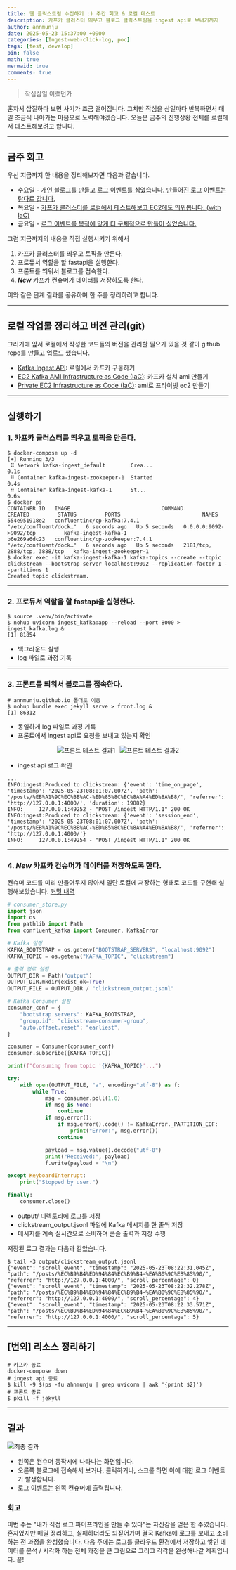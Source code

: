 ```yaml
---
title: 웹 클릭스트림 수집하기 :) 주간 회고 & 로컬 테스트
description: 카프카 클러스터 띄우고 블로그 클릭스트림을 ingest api로 보내기까지
author: annmunju
date: 2025-05-23 15:37:00 +0900
categories: [Ingest-web-click-log, poc]
tags: [test, develop]
pin: false
math: true
mermaid: true
comments: true
---
```


> 작심삼일 이랬던가

혼자서 삽질하다 보면 사기가 조금 떨어집니다. 그치만 작심을 삼일마다 반복하면서 매일 조금씩 나아가는 마음으로 노력해야겠습니다. 
오늘은 금주의 진행상황 전체를 로컬에서 테스트해보려고 합니다.

---

## 금주 회고

우선 지금까지 한 내용을 정리해보자면 다음과 같습니다.
- 수요일 - [개인 블로그를 만들고 로그 이벤트를 심었습니다. 만들어진 로그 이벤트는 람다로 갑니다.](https://annmunju.github.io/posts/%ED%8C%90-%EB%B2%8C%EB%A6%AC%EA%B8%B0/)
- 목요일 - [카프카 클러스터를 로컬에서 테스트해보고 EC2에도 띄워봅니다. (with IaC)](https://annmunju.github.io/posts/%EC%B9%B4%ED%94%84%EC%B9%B4-%ED%81%B4%EB%9F%AC%EC%8A%A4%ED%84%B0/)
- 금요일 - [로그 이벤트를 목적에 맞게 더 구체적으로 만들어 심었습니다.](https://annmunju.github.io/posts/%EC%88%98%EC%A7%91-%EB%A1%9C%EA%B7%B8-%EA%B5%AC%EC%B2%B4%ED%99%94/)

그럼 지금까지의 내용을 직접 실행시키기 위해서
1. 카프카 클러스터를 띄우고 토픽을 만든다.
2. 프로듀서 역할을 할 fastapi을 실행한다.
3. 프론트를 띄워서 블로그를 접속한다.
4. ***New*** 카프카 컨슈머가 데이터를 저장하도록 한다.

이와 같은 단계 결과를 공유하며 한 주를 정리하려고 합니다.

---

## 로컬 작업물 정리하고 버전 관리(git)
그러기에 앞서 로컬에서 작성한 코드들의 버전을 관리할 필요가 있을 것 같아 github repo를 만들고 업로드 했습니다. 

- [Kafka Ingest API](https://github.com/annmunju/ingest-web-log/tree/main/kafka-ingest): 로컬에서 카프카 구동하기
- [EC2 Kafka AMI Infrastructure as Code (IaC)](https://github.com/annmunju/ingest-web-log/tree/main/IaC/ec2-kafka-ami): 카프카 설치 ami 만들기
- [Private EC2 Infrastructure as Code (IaC)](https://github.com/annmunju/ingest-web-log/blob/main/IaC/ec2-private-kafka): ami로 프라이빗 ec2 만들기

---

## 실행하기

### 1. 카프카 클러스터를 띄우고 토픽을 만든다.
```shell
$ docker-compose up -d
[+] Running 3/3
 ⠿ Network kafka-ingest_default        Crea...                                0.1s
 ⠿ Container kafka-ingest-zookeeper-1  Started                                0.4s
 ⠿ Container kafka-ingest-kafka-1      St...                                  0.6s
$ docker ps
CONTAINER ID   IMAGE                             COMMAND                  CREATED         STATUS         PORTS                          NAMES
554e951918e2   confluentinc/cp-kafka:7.4.1       "/etc/confluent/dock…"   6 seconds ago   Up 5 seconds   0.0.0.0:9092->9092/tcp         kafka-ingest-kafka-1
b6e269a6dc23   confluentinc/cp-zookeeper:7.4.1   "/etc/confluent/dock…"   6 seconds ago   Up 5 seconds   2181/tcp, 2888/tcp, 3888/tcp   kafka-ingest-zookeeper-1
$ docker exec -it kafka-ingest-kafka-1 kafka-topics --create --topic clickstream --bootstrap-server localhost:9092 --replication-factor 1 --partitions 1
Created topic clickstream.
```
---

### 2. 프로듀서 역할을 할 fastapi을 실행한다.

```shell
$ source .venv/bin/activate
$ nohup uvicorn ingest_kafka:app --reload --port 8000 > ingest_kafka.log &
[1] 81854
```
- 백그라운드 실행
- log 파일로 과정 기록

---

### 3. 프론트를 띄워서 블로그를 접속한다.

```shell
# annmunju.github.io 폴더로 이동
$ nohup bundle exec jekyll serve > front.log &
[1] 86312
```
- 동일하게 log 파일로 과정 기록
- 프론트에서 ingest api로 요청을 보내고 있는지 확인

<div style="display: flex; justify-content: center; gap: 2%; align-items: flex-start;">
  <img src="sources/project1_Ingest-web-click-log/2025-05-23-로컬-테스트/01.png" alt="프론트 테스트 결과1" style="height: auto;">
  <img src="sources/project1_Ingest-web-click-log/2025-05-23-로컬-테스트/02.png" alt="프론트 테스트 결과2" style="height: auto;">
</div>

- ingest api 로그 확인
```
...
INFO:ingest:Produced to clickstream: {'event': 'time_on_page', 'timestamp': '2025-05-23T08:01:07.007Z', 'path': '/posts/%EB%A1%9C%EC%BB%AC-%ED%85%8C%EC%8A%A4%ED%8A%B8/', 'referrer': 'http://127.0.0.1:4000/', 'duration': 19882}
INFO:     127.0.0.1:49252 - "POST /ingest HTTP/1.1" 200 OK
INFO:ingest:Produced to clickstream: {'event': 'session_end', 'timestamp': '2025-05-23T08:01:07.007Z', 'path': '/posts/%EB%A1%9C%EC%BB%AC-%ED%85%8C%EC%8A%A4%ED%8A%B8/', 'referrer': 'http://127.0.0.1:4000/'}
INFO:     127.0.0.1:49254 - "POST /ingest HTTP/1.1" 200 OK
```

---

### 4. ***New*** 카프카 컨슈머가 데이터를 저장하도록 한다.
컨슈머 코드를 미리 만들어두지 않아서 일단 로컬에 저장하는 형태로 코드를 구현해 실행해보았습니다.
 [커밋 내역](https://github.com/annmunju/ingest-web-log/commit/521c9331b2a1cb96b82d7f58060c3920d42a3433)

```python
# consumer_store.py
import json
import os
from pathlib import Path
from confluent_kafka import Consumer, KafkaError

# Kafka 설정
KAFKA_BOOTSTRAP = os.getenv("BOOTSTRAP_SERVERS", "localhost:9092")
KAFKA_TOPIC = os.getenv("KAFKA_TOPIC", "clickstream")

# 출력 경로 설정
OUTPUT_DIR = Path("output")
OUTPUT_DIR.mkdir(exist_ok=True)
OUTPUT_FILE = OUTPUT_DIR / "clickstream_output.jsonl"

# Kafka Consumer 설정
consumer_conf = {
    "bootstrap.servers": KAFKA_BOOTSTRAP,
    "group.id": "clickstream-consumer-group",
    "auto.offset.reset": "earliest",
}

consumer = Consumer(consumer_conf)
consumer.subscribe([KAFKA_TOPIC])

print(f"Consuming from topic '{KAFKA_TOPIC}'...")

try:
    with open(OUTPUT_FILE, "a", encoding="utf-8") as f:
        while True:
            msg = consumer.poll(1.0)
            if msg is None:
                continue
            if msg.error():
                if msg.error().code() != KafkaError._PARTITION_EOF:
                    print("Error:", msg.error())
                continue

            payload = msg.value().decode("utf-8")
            print("Received:", payload)
            f.write(payload + "\n")

except KeyboardInterrupt:
    print("Stopped by user.")

finally:
    consumer.close()
```
- output/ 디렉토리에 로그를 저장
- clickstream_output.jsonl 파일에 Kafka 메시지를 한 줄씩 저장
- 메시지를 계속 실시간으로 소비하며 콘솔 출력과 저장 수행

저장된 로그 결과는 다음과 같았습니다.
```shell
$ tail -3 output/clickstream_output.jsonl
{"event": "scroll_event", "timestamp": "2025-05-23T08:22:31.045Z", "path": "/posts/%EC%B9%B4%ED%94%84%EC%B9%B4-%EA%B0%9C%EB%85%90/", "referrer": "http://127.0.0.1:4000/", "scroll_percentage": 0}
{"event": "scroll_event", "timestamp": "2025-05-23T08:22:32.278Z", "path": "/posts/%EC%B9%B4%ED%94%84%EC%B9%B4-%EA%B0%9C%EB%85%90/", "referrer": "http://127.0.0.1:4000/", "scroll_percentage": 4}
{"event": "scroll_event", "timestamp": "2025-05-23T08:22:33.571Z", "path": "/posts/%EC%B9%B4%ED%94%84%EC%B9%B4-%EA%B0%9C%EB%85%90/", "referrer": "http://127.0.0.1:4000/", "scroll_percentage": 5}
```

---

## [번외] 리소스 정리하기
```shell
# 카프카 종료
docker-compose down
# ingest api 종료
$ kill -9 $(ps -fu ahnmunju | grep uvicorn | awk '{print $2}')
# 프론트 종료
$ pkill -f jekyll
```

---

## 결과 
![최종 결과](sources/project1_Ingest-web-click-log/2025-05-23-로컬-테스트/03.gif)
- 왼쪽은 컨슈머 동작시에 나타나는 화면입니다.
- 오른쪽 블로그에 접속해서 보거나, 클릭하거나, 스크롤 하면 이에 대한 로그 이벤트가 발생합니다.
- 로그 이벤트는 왼쪽 컨슈머에 출력됩니다.

### 회고
이번 주는 "내가 직접 로그 파이프라인을 만들 수 있다"는 자신감을 얻은 한 주였습니다.
혼자였지만 매일 정리하고, 실패하더라도 되짚어가며 결국 Kafka에 로그를 보내고 소비하는 전 과정을 완성했습니다. 
다음 주에는 로그를 클라우드 환경에서 저장하고 쌓인 데이터를 분석 / 시각화 하는 전체 과정을 큰 그림으로 그리고 각각을 완성해나갈 계획입니다. 끝!